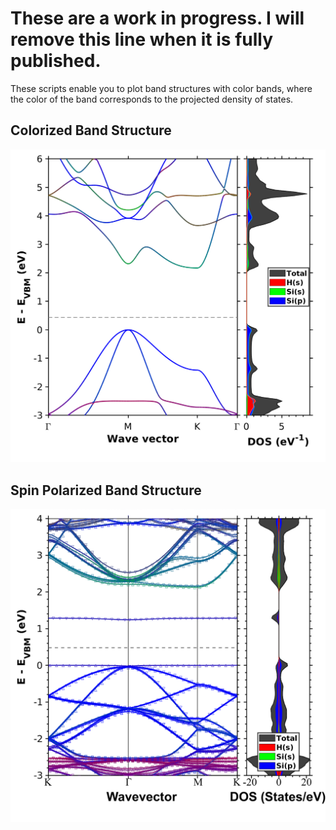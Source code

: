 # These are a work in progress. I will remove this line when it is fully published.
These scripts enable you to plot band structures with color bands, where the color of the band corresponds to the projected density of states.

## Colorized Band Structure
![](ExampleImages/SiH_Orbitals.png)

## Spin Polarized Band Structure
![](ExampleImages/SpinPolarized.png)
